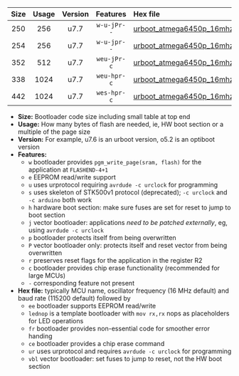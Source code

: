|Size|Usage|Version|Features|Hex file|
|:-:|:-:|:-:|:-:|:--|
|250|256|u7.7|`w-u-jPr--`|[urboot_atmega6450p_16mhz_1000000bps_lednop_ur_vbl.hex](https://raw.githubusercontent.com/stefanrueger/urboot.hex/main/mcus/atmega6450p/fcpu_16mhz/1000000_bps/urboot_atmega6450p_16mhz_1000000bps_lednop_ur_vbl.hex)|
|254|256|u7.7|`w-u-jpr--`|[urboot_atmega6450p_16mhz_1000000bps_lednop_fr_ur_vbl.hex](https://raw.githubusercontent.com/stefanrueger/urboot.hex/main/mcus/atmega6450p/fcpu_16mhz/1000000_bps/urboot_atmega6450p_16mhz_1000000bps_lednop_fr_ur_vbl.hex)|
|352|512|u7.7|`weu-jPr-c`|[urboot_atmega6450p_16mhz_1000000bps_ee_lednop_fr_ce_ur_vbl.hex](https://raw.githubusercontent.com/stefanrueger/urboot.hex/main/mcus/atmega6450p/fcpu_16mhz/1000000_bps/urboot_atmega6450p_16mhz_1000000bps_ee_lednop_fr_ce_ur_vbl.hex)|
|338|1024|u7.7|`weu-hpr-c`|[urboot_atmega6450p_16mhz_1000000bps_ee_lednop_fr_ce_ur.hex](https://raw.githubusercontent.com/stefanrueger/urboot.hex/main/mcus/atmega6450p/fcpu_16mhz/1000000_bps/urboot_atmega6450p_16mhz_1000000bps_ee_lednop_fr_ce_ur.hex)|
|442|1024|u7.7|`wes-hpr-c`|[urboot_atmega6450p_16mhz_1000000bps_ee_lednop_fr_ce.hex](https://raw.githubusercontent.com/stefanrueger/urboot.hex/main/mcus/atmega6450p/fcpu_16mhz/1000000_bps/urboot_atmega6450p_16mhz_1000000bps_ee_lednop_fr_ce.hex)|

- **Size:** Bootloader code size including small table at top end
- **Usage:** How many bytes of flash are needed, ie, HW boot section or a multiple of the page size
- **Version:** For example, u7.6 is an urboot version, o5.2 is an optiboot version
- **Features:**
  + `w` bootloader provides `pgm_write_page(sram, flash)` for the application at `FLASHEND-4+1`
  + `e` EEPROM read/write support
  + `u` uses urprotocol requiring `avrdude -c urclock` for programming
  + `s` uses skeleton of STK500v1 protocol (deprecated); `-c urclock` and `-c arduino` both work
  + `h` hardware boot section: make sure fuses are set for reset to jump to boot section
  + `j` vector bootloader: applications *need to be patched externally*, eg, using `avrdude -c urclock`
  + `p` bootloader protects itself from being overwritten
  + `P` vector bootloader only: protects itself and reset vector from being overwritten
  + `r` preserves reset flags for the application in the register R2
  + `c` bootloader provides chip erase functionality (recommended for large MCUs)
  + `-` corresponding feature not present
- **Hex file:** typically MCU name, oscillator frequency (16 MHz default) and baud rate (115200 default) followed by
  + `ee` bootloader supports EEPROM read/write
  + `lednop` is a template bootloader with `mov rx,rx` nops as placeholders for LED operations
  + `fr` bootloader provides non-essential code for smoother error handing
  + `ce` bootloader provides a chip erase command
  + `ur` uses urprotocol and requires `avrdude -c urclock` for programming
  + `vbl` vector bootloader: set fuses to jump to reset, not the HW boot section
